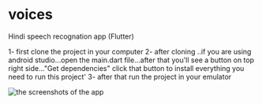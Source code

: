 # voices
Hindi speech recognation app (Flutter)

1- first clone the project in your computer
2- after cloning ..if you are using android studio...open the main.dart file...after that you'll see a button on top right side..."Get dependencies" click that button to install everything you need to run this project'
3- after that run the project in your emulator

![the screenshots of the app](https://drive.google.com/open?id=1EBdOWhLp9hGuYW429YAw0K9ZjcLy-xPb)
